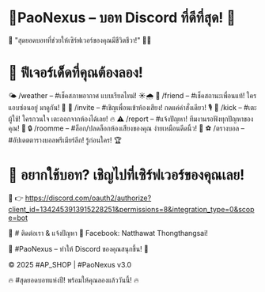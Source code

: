 # 🌟PaoNexus – บอท Discord ที่ดีที่สุด! 🚀
💬 "สุดยอดบอทที่ช่วยให้เซิร์ฟเวอร์ของคุณมีชีวิตชีวา!" 🌌✨

# 🚀  ฟีเจอร์เด็ดที่คุณต้องลอง!
🌤️ /weather <location> – #เช็คสภาพอากาศ แบบเรียลไทม์! ☀️🌧️
🤝 /friend – #เช็คสถานะเพื่อนแท้! ใครแอบซ่อนอยู่ มาดูกัน! 💖
🎉 /invite – #เชิญเพื่อนเข้าห้องเสียง! กดแค่คำสั่งเดียว! 🎙️
🚪 /kick <user> – #เตะผู้ใช้! ใครกวนใจ เตะออกจากห้องได้เลย! 🔥
⚠️ /report <message> – #แจ้งปัญหา! ทีมงานรอฟังทุกปัญหาของคุณ! 📢
🔒 /roomme – #ล็อก/ปลดล็อกห้องเสียงของคุณ ง่ายเหมือนดีดนิ้ว! 🔐
⚽ /ตรางบอล – #อัปเดตตารางบอลพรีเมียร์ลีก! รู้ก่อนใคร! 🏆

# 🎉 อยากใช้บอท? เชิญไปที่เซิร์ฟเวอร์ของคุณเลย!
📌 👉 https://discord.com/oauth2/authorize?client_id=1342453913915228251&permissions=8&integration_type=0&scope=bot

🤝 # ติดต่อเรา & แจ้งปัญหา
📩 Facebook: Natthawat Thongthangsai!

💙 #PaoNexus – ทำให้ Discord ของคุณสนุกขึ้น! 🚀

© 2025 #AP_SHOP | #PaoNexus v3.0

🔥 #สุดยอดบอทแห่งปี! พร้อมให้คุณลองแล้ววันนี้! 🔥
